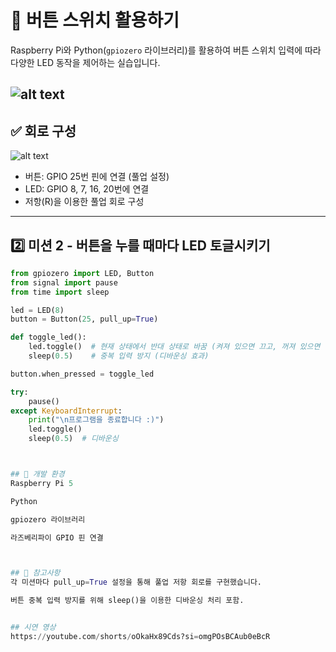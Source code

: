# 🎯 버튼 스위치 활용하기

Raspberry Pi와 Python(`gpiozero` 라이브러리)를 활용하여 버튼 스위치 입력에 따라 다양한 LED 동작을 제어하는 실습입니다.

![alt text](<스크린샷 2025-04-16 122724.png>)
---

## ✅ 회로 구성
![alt text](image.png)
- 버튼: GPIO 25번 핀에 연결 (풀업 설정)
- LED: GPIO 8, 7, 16, 20번에 연결
- 저항(R)을 이용한 풀업 회로 구성

---

## 2️⃣ 미션 2 - 버튼을 누를 때마다 LED 토글시키기
```python
from gpiozero import LED, Button
from signal import pause
from time import sleep

led = LED(8)
button = Button(25, pull_up=True)

def toggle_led():
    led.toggle()  # 현재 상태에서 반대 상태로 바꿈 (켜져 있으면 끄고, 꺼져 있으면 켬)
    sleep(0.5)    # 중복 입력 방지 (디바운싱 효과)

button.when_pressed = toggle_led

try:
    pause()
except KeyboardInterrupt:
    print("\n프로그램을 종료합니다 :)")
    led.toggle()
    sleep(0.5)  # 디바운싱



## 📝 개발 환경
Raspberry Pi 5

Python

gpiozero 라이브러리

라즈베리파이 GPIO 핀 연결



## 🔧 참고사항
각 미션마다 pull_up=True 설정을 통해 풀업 저항 회로를 구현했습니다.

버튼 중복 입력 방지를 위해 sleep()을 이용한 디바운싱 처리 포함.


## 시연 영상
https://youtube.com/shorts/oOkaHx89Cds?si=omgPOsBCAub0eBcR